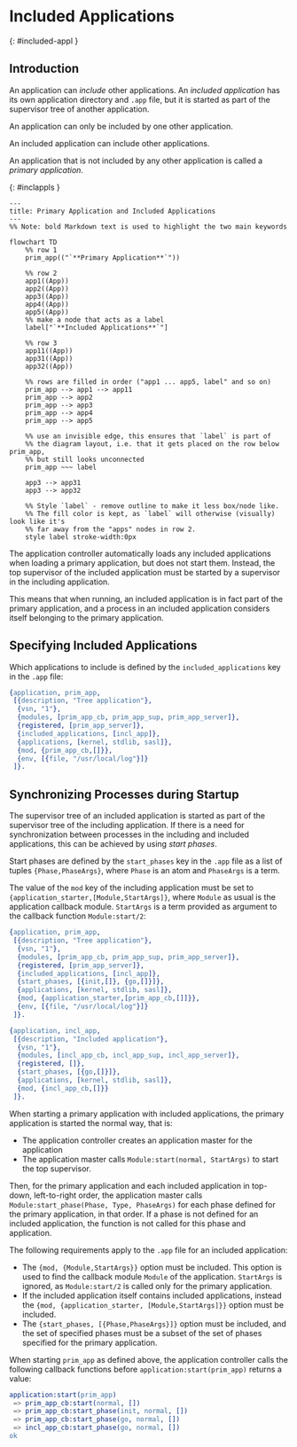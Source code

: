 <!--
%CopyrightBegin%

SPDX-License-Identifier: Apache-2.0

Copyright Ericsson AB 2023-2025. All Rights Reserved.

Licensed under the Apache License, Version 2.0 (the "License");
you may not use this file except in compliance with the License.
You may obtain a copy of the License at

    http://www.apache.org/licenses/LICENSE-2.0

Unless required by applicable law or agreed to in writing, software
distributed under the License is distributed on an "AS IS" BASIS,
WITHOUT WARRANTIES OR CONDITIONS OF ANY KIND, either express or implied.
See the License for the specific language governing permissions and
limitations under the License.

%CopyrightEnd%
-->
# Included Applications

[](){: #included-appl }

## Introduction

An application can _include_ other applications. An _included application_ has
its own application directory and `.app` file, but it is started as part of the
supervisor tree of another application.

An application can only be included by one other application.

An included application can include other applications.

An application that is not included by any other application is called a
_primary application_.

[](){: #inclappls }

```mermaid
---
title: Primary Application and Included Applications
---
%% Note: bold Markdown text is used to highlight the two main keywords

flowchart TD
    %% row 1
    prim_app(("`**Primary Application**`"))

    %% row 2
    app1((App))
    app2((App))
    app3((App))
    app4((App))
    app5((App))
    %% make a node that acts as a label
    label["`**Included Applications**`"]

    %% row 3
    app11((App))
    app31((App))
    app32((App))

    %% rows are filled in order ("app1 ... app5, label" and so on)
    prim_app --> app1 --> app11
    prim_app --> app2
    prim_app --> app3
    prim_app --> app4
    prim_app --> app5

    %% use an invisible edge, this ensures that `label` is part of
    %% the diagram layout, i.e. that it gets placed on the row below prim_app,
    %% but still looks unconnected
    prim_app ~~~ label

    app3 --> app31
    app3 --> app32

    %% Style `label` - remove outline to make it less box/node like.
    %% The fill color is kept, as `label` will otherwise (visually) look like it's
    %% far away from the "apps" nodes in row 2.
    style label stroke-width:0px
```

The application controller automatically loads any included applications when
loading a primary application, but does not start them. Instead, the top
supervisor of the included application must be started by a supervisor in the
including application.

This means that when running, an included application is in fact part of the
primary application, and a process in an included application considers itself
belonging to the primary application.

## Specifying Included Applications

Which applications to include is defined by the `included_applications` key in
the `.app` file:

```erlang
{application, prim_app,
 [{description, "Tree application"},
  {vsn, "1"},
  {modules, [prim_app_cb, prim_app_sup, prim_app_server]},
  {registered, [prim_app_server]},
  {included_applications, [incl_app]},
  {applications, [kernel, stdlib, sasl]},
  {mod, {prim_app_cb,[]}},
  {env, [{file, "/usr/local/log"}]}
 ]}.
```

## Synchronizing Processes during Startup

The supervisor tree of an included application is started as part of the
supervisor tree of the including application. If there is a need for
synchronization between processes in the including and included applications,
this can be achieved by using _start phases_.

Start phases are defined by the `start_phases` key in the `.app` file as a list
of tuples `{Phase,PhaseArgs}`, where `Phase` is an atom and `PhaseArgs` is a
term.

The value of the `mod` key of the including application must be set to
`{application_starter,[Module,StartArgs]}`, where `Module` as usual is the
application callback module. `StartArgs` is a term provided as argument to the
callback function `Module:start/2`:

```erlang
{application, prim_app,
 [{description, "Tree application"},
  {vsn, "1"},
  {modules, [prim_app_cb, prim_app_sup, prim_app_server]},
  {registered, [prim_app_server]},
  {included_applications, [incl_app]},
  {start_phases, [{init,[]}, {go,[]}]},
  {applications, [kernel, stdlib, sasl]},
  {mod, {application_starter,[prim_app_cb,[]]}},
  {env, [{file, "/usr/local/log"}]}
 ]}.

{application, incl_app,
 [{description, "Included application"},
  {vsn, "1"},
  {modules, [incl_app_cb, incl_app_sup, incl_app_server]},
  {registered, []},
  {start_phases, [{go,[]}]},
  {applications, [kernel, stdlib, sasl]},
  {mod, {incl_app_cb,[]}}
 ]}.
```

When starting a primary application with included applications, the primary
application is started the normal way, that is:

- The application controller creates an application master for the application
- The application master calls `Module:start(normal, StartArgs)` to start the
  top supervisor.

Then, for the primary application and each included application in top-down,
left-to-right order, the application master calls
`Module:start_phase(Phase, Type, PhaseArgs)` for each phase defined for the
primary application, in that order. If a phase is not defined for an included
application, the function is not called for this phase and application.

The following requirements apply to the `.app` file for an included application:

- The `{mod, {Module,StartArgs}}` option must be included. This option is used
  to find the callback module `Module` of the application. `StartArgs` is
  ignored, as `Module:start/2` is called only for the primary application.
- If the included application itself contains included applications, instead the
  `{mod, {application_starter, [Module,StartArgs]}}` option must be included.
- The `{start_phases, [{Phase,PhaseArgs}]}` option must be included, and the set
  of specified phases must be a subset of the set of phases specified for the
  primary application.

When starting `prim_app` as defined above, the application controller calls the
following callback functions before `application:start(prim_app)` returns a
value:

```erlang
application:start(prim_app)
 => prim_app_cb:start(normal, [])
 => prim_app_cb:start_phase(init, normal, [])
 => prim_app_cb:start_phase(go, normal, [])
 => incl_app_cb:start_phase(go, normal, [])
ok
```
